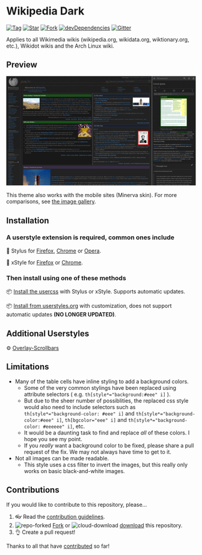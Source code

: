 # Wikipedia Dark

[![Tag](https://img.shields.io/github/tag/StylishThemes/Wikipedia-Dark.svg?label=tag)](https://github.com/StylishThemes/Wikipedia-Dark/tags)
[![Star](https://github-svg-buttons.herokuapp.com/star.svg?user=StylishThemes&repo=Wikipedia-Dark&style=flat&background=007ec6)](https://github.com/StylishThemes/Wikipedia-Dark/stargazers)
[![Fork](https://github-svg-buttons.herokuapp.com/fork.svg?user=StylishThemes&repo=Wikipedia-Dark&style=flat&background=007ec6)](https://github.com/StylishThemes/Wikipedia-Dark/fork)
[![devDependencies](https://img.shields.io/david/dev/StylishThemes/Wikipedia-Dark.svg?label=%20devDependencies%20)](https://david-dm.org/StylishThemes/Wikipedia-Dark?type=dev)
[![Gitter](https://img.shields.io/gitter/room/StylishThemes/Wikipedia-Dark.js.svg?maxAge=2592000)](https://gitter.im/StylishThemes/Lobby)

Applies to all Wikimedia wikis (wikipedia.org, wikidata.org, wiktionary.org, etc.), Wikidot wikis and the Arch Linux wiki.

## Preview

![Wikipedia Dark preview](images/desktop-mobile-dark-composite.png "Wikipedia's main page with the dark theme applied.")

This theme also works with the mobile sites (Minerva skin). For more comparisons, see [the image gallery](./images/).

## Installation

### A userstyle extension is required, common ones include

🎨 Stylus for [Firefox](https://addons.mozilla.org/en-US/firefox/addon/styl-us/), [Chrome](https://chrome.google.com/webstore/detail/stylus/clngdbkpkpeebahjckkjfobafhncgmne) or [Opera](https://addons.opera.com/en-gb/extensions/details/stylus/).

🎨 xStyle for [Firefox](https://addons.mozilla.org/firefox/addon/xstyle/) or [Chrome](https://chrome.google.com/webstore/detail/xstyle/hncgkmhphmncjohllpoleelnibpmccpj).

### Then install using one of these methods

📦 [Install the usercss](https://github.com/StylishThemes/Wikipedia-Dark/raw/master/wikipedia-dark.user.css) with Stylus or xStyle. Supports automatic updates.

📦 [Install from userstyles.org](https://userstyles.org/styles/105844) with customization, does not support automatic updates **(NO LONGER UPDATED)**.

## Additional Userstyles

⚙️ [Overlay-Scrollbars](https://github.com/StylishThemes/Overlay-Scrollbars)

## Limitations

* Many of the table cells have inline styling to add a background colors.
  * Some of the very common stylings have been replaced using attribute selectors ( e.g. `th[style*="background:#eee" i]` ).
  * But due to the sheer number of possiblities, the replaced css style would also need to include selectors such as `th[style*="background-color: #eee" i]` and `th[style*="background-color:#eee" i]`, `th[bgcolor="eee" i]` and `th[style*="background-color: #eeeeee" i]`, etc.
  * It would be a daunting task to find and replace *all* of these colors. I hope you see my point.
  * If you *really* want a background color to be fixed, please share a pull request of the fix. We may not always have time to get to it.
* Not all images can be made readable.
  * This style uses a css filter to invert the images, but this really only works on basic black-and-white images.

## Contributions

If you would like to contribute to this repository, please...

1. 👓 Read the [contribution guidelines](./CONTRIBUTING.md).
1. ![repo-forked](https://user-images.githubusercontent.com/136959/42383736-c4cb0db8-80fd-11e8-91ca-12bae108bccc.png) [Fork](https://github.com/StylishThemes/Wikipedia-Dark/fork) or ![cloud-download](https://user-images.githubusercontent.com/136959/42401932-9ee9cae0-813d-11e8-8691-16e29a85d3b9.png) [download](https://github.com/StylishThemes/Wikipedia-Dark/archive/master.zip) this repository.
1. 👌 Create a pull request!

Thanks to all that have [contributed](./AUTHORS) so far!
